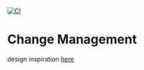 [![CI](https://github.com/titusdmoore/change-management/actions/workflows/main.yml/badge.svg)](https://github.com/titusdmoore/change-management/actions/workflows/main.yml)

# Change Management

design inspiration [here](https://dribbble.com/shots/15461729-Agile-Web-App)